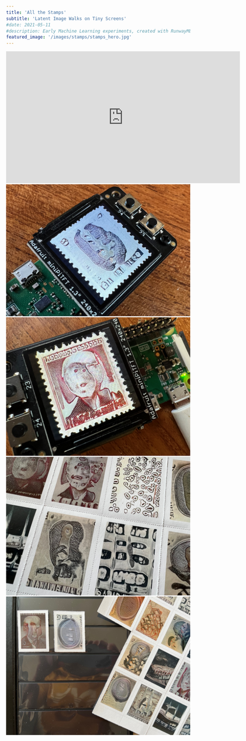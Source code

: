 ```yaml
---
title: 'All the Stamps'
subtitle: 'Latent Image Walks on Tiny Screens'
#date: 2021-05-11
#description: Early Machine Learning experiments, created with RunwayML.
featured_image: '/images/stamps/stamps_hero.jpg'
---
```


<iframe src="https://player.vimeo.com/video/843581260" width="640" height="360" frameborder="0" allow="autoplay; fullscreen" allowfullscreen></iframe>

<img src ="/images/stamps/stamps1.jpeg"/>

<img src ="/images/stamps/stamps2.jpeg"/>

<img src ="/images/stamps/stamps3.jpeg"/>

<img src ="/images/stamps/stamps4.jpeg"/>